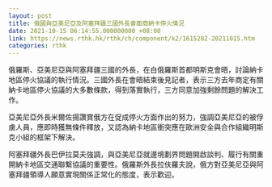 ```yaml
---
layout: post
title: 俄國與亞美尼亞及阿塞拜疆三國外長會面商納卡停火情況
date: 2021-10-15 06:14:55.000000000 +08:00
link: https://news.rthk.hk/rthk/ch/component/k2/1615282-20211015.htm
categories: rthk
---
```


俄羅斯、亞美尼亞與阿塞拜疆三國的外長，在白俄羅斯首都明斯克會晤，討論納卡地區停火協議的執行情況。三國外長在會晤結束後見記者，表示三方去年商定有關納卡地區停火協議的大多數條款，得到落實執行，三方同意加強剩餘問題的解決工作。

亞美尼亞外長米爾佐揚讚賞俄方在促成停火方面作出的努力，強調亞美尼亞的被俘虜人員，應即時獲無條件釋放，又認為納卡地區衝突應在歐洲安全與合作組織明斯克小組的框架下解決。

阿塞拜疆外長巴伊拉莫夫強調，與亞美尼亞就邊境劃界問題開啟談判、履行有關重開納卡地區交通聯繫協議的重要性。俄羅斯外長拉伕羅夫說，俄方對亞美尼亞與阿塞拜疆領導人願意實現關係正常化的態度，表示歡迎。
